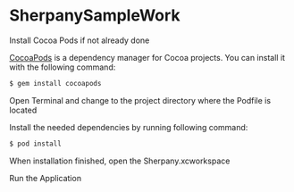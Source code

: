 # SherpanySampleWork

Install Cocoa Pods if not already done

  [CocoaPods](https://cocoapods.org/) is a dependency manager for Cocoa projects. You can install it with the following command:
```bash
$ gem install cocoapods
````
  
Open Terminal and change to the project directory where the Podfile is located

Install the needed dependencies by running following command:
```bash
$ pod install
```
  
When installation finished, open the Sherpany.xcworkspace

Run the Application
